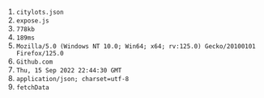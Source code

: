 1) `citylots.json`    
2) `expose.js`
3) `778kb`
4) `189ms`
5) `Mozilla/5.0 (Windows NT 10.0; Win64; x64; rv:125.0) Gecko/20100101 Firefox/125.0`
6) `Github.com`
7) `Thu, 15 Sep 2022 22:44:30 GMT`
8) `application/json; charset=utf-8`
9) `fetchData`
